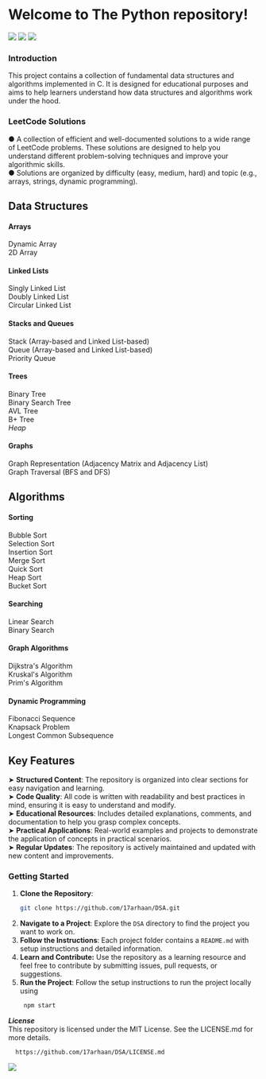 <h1>
  Welcome to The Python repository! 
</h1>
<img src="https://user-images.githubusercontent.com/73097560/115834477-dbab4500-a447-11eb-908a-139a6edaec5c.gif">

<img src="https://user-images.githubusercontent.com/86193685/205382575-03594fa1-0481-4d27-a768-3e9c9e565958.gif)">

<img src="https://user-images.githubusercontent.com/73097560/115834477-dbab4500-a447-11eb-908a-139a6edaec5c.gif">

### Introduction
This project contains a collection of fundamental data structures and algorithms implemented in C. It is designed for educational purposes and aims to help learners understand how data structures and algorithms work under the hood.
<br/>

<h3>LeetCode Solutions</h3> 

●  A collection of efficient and well-documented solutions to a wide range of LeetCode problems. These solutions are designed to help you understand different problem-solving techniques and improve your algorithmic skills.
<br/>
●  Solutions are organized by difficulty (easy, medium, hard) and topic (e.g., arrays, strings, dynamic programming).
<br/>

## Data Structures
#### Arrays
Dynamic Array
<br/>
2D Array
#### Linked Lists
Singly Linked List
<br/>
Doubly Linked List
<br/>
Circular Linked List
#### Stacks and Queues
Stack (Array-based and Linked List-based)
<br/>
Queue (Array-based and Linked List-based)
<br/>
Priority Queue
#### Trees
Binary Tree
<br/>
Binary Search Tree
<br/>
AVL Tree
<br/>
B+ Tree
<br/>
*Heap*
#### Graphs
Graph Representation (Adjacency Matrix and Adjacency List)
<br/>
Graph Traversal (BFS and DFS)
## Algorithms
#### Sorting
Bubble Sort
<br/>
Selection Sort
<br/>
Insertion Sort
<br/>
Merge Sort
<br/>
Quick Sort
<br/>
Heap Sort
<br/>
Bucket Sort
#### Searching
Linear Search
<br/>
Binary Search
#### Graph Algorithms
Dijkstra's Algorithm
<br/>
Kruskal's Algorithm
<br/>
Prim's Algorithm
#### Dynamic Programming
Fibonacci Sequence
<br/>
Knapsack Problem
<br/>
Longest Common Subsequence

<h2>Key Features</h2>

➤  **Structured Content**: The repository is organized into clear sections for easy navigation and learning.
<br/>
➤  **Code Quality**: All code is written with readability and best practices in mind, ensuring it is easy to understand and modify.
<br/>
➤  **Educational Resources**: Includes detailed explanations, comments, and documentation to help you grasp complex concepts.
<br/>
➤  **Practical Applications**: Real-world examples and projects to demonstrate the application of concepts in practical scenarios.
<br/>
➤  **Regular Updates**: The repository is actively maintained and updated with new content and improvements.
<br/>

### Getting Started

1. **Clone the Repository**: 
    ```bash
    git clone https://github.com/17arhaan/DSA.git
    ```
2. **Navigate to a Project**: Explore the `DSA` directory to find the project you want to work on.
3. **Follow the Instructions**: Each project folder contains a `README.md` with setup instructions and detailed information.
4. **Learn and Contribute:** Use the repository as a learning resource and feel free to contribute by submitting issues, pull requests, or suggestions.
5. **Run the Project**: Follow the setup instructions to run the project locally using
   ```bash
    npm start
    ```

***License***
<br/>
This repository is licensed under the MIT License. See the LICENSE.md for more details.
   
  ```bash
    https://github.com/17arhaan/DSA/LICENSE.md
   ```

<a href="https://github.com/17arhaan" target="_blank"><img src="https://img.shields.io/badge/GitHub-100000?style=for-the-badge&logo=github&logoColor=white" target="_blank"></a>
